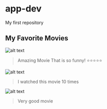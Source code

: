 # app-dev
My first repository

## My Favorite Movies

![alt text](https://cdn.thetealmango.com/wp-content/uploads/2021/09/inter.jpg)
> Amazing Movie
That is so funny! ⭐⭐⭐⭐⭐

![alt text](https://images.cinemaexpress.com/uploads/user/imagelibrary/2020/5/1/original/3_Idiots.PNG)
> I watched this movie 10 times

![alt text](https://streamcoimg-a.akamaihd.net/000/292/2519/2922519-Banner-L2-a6c423c6a126311372c8bef40011e72a.jpg)
> Very good movie

